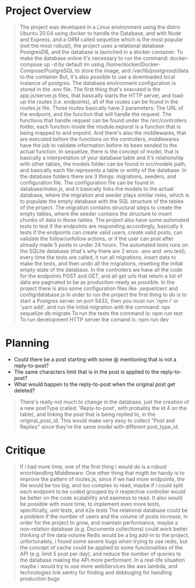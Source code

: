 # Project Overview

> The project was developed in a Linux environment using the distro Ubuntu 20.04 using docker to handle the Database, and with Node and Express, and a ORM called sequelize which is the most popular (not the most robust), the project uses a relational database PostgresDB, and the database is launched in a docker container.
To make the database online it's necessary to run the command: 
docker-compose up -d
by default im using /home/docker/Docker-Compose/PostgreSQL to store the image, and /var/lib/postgresql/data to the container
But, it's also possible to use a downloaded local instance of postgres. The database environment configuration is stored in the .env file.
The first thing that's executed is the app.js/server.js files, that basically starts the HTTP server, and load-up the routes (i.e. endpoints), all of the routes can be found in the routes.js file. Those routes basically have 2 parameters: The URL of the endpoint, and the function that will handle the request.
The functions that handle request can be found under the /src/controllers folder, each function inside the module.exporst is a function that is being mapped to and enpoint. And there's also the middlewares, that are executed before the functions on the controllers, middlewares have the job to validate information before its been sended to the actual function.
In sequelize, there is the concept of model, that is basically a interpretation of your database table and it's relationship with other tables, the models folder can be found in src/models path, and basically each file represents a table or entity of the database.
In the database folders there are 3 things: migrations, seeders, and configuration file. The configuration file can be found in database/index.js, and it basically links the models to the actual database, where the migration and seeder plays similar roles, which is to populate the empty database with the SQL structure of the tables of the project. The migration contains structural steps to create the empty tables, where the seeder contains the structure to insert chunks of data in those tables.
The project also have some automated tests to test if the endpoints are responding accordingly, basically it tests if the endpoints can create valid users, create valid posts, can validate the follow/unfollow actions, or if the user can post after already made 5 posts in under 24 hours. The automated tests runs on the SQLite database (that's why there are 2 envs: .env and .env.test), every time the tests are called, it run all migrations, insert data to make the tests, and then undo all the migrations, resetting the initial empty state of the database.
In the controllers we have all the code for the endpoints POST and GET, and all get urls that return a list of data are paginated to be as production-ready as possible.
In the project there is also some configuration files like .sequelizerc and config/database.js
In order to run the project the first thing to do is to start a Postgres server on port 5432, then you must run 'npm i' or 'yarn add', and run the initial migration with the command:
npx sequelize db:migrate
To run the tests the command is:
npm run test
To run development HTTP server the comand is:
npm run dev
# Planning

- Could there be a post starting with some @ mentioning that is not a reply-to-post?
- The same characters limit that is in the post is applied to the reply-to-post?
- What would happen to the reply-to-post when the original post get deleted?

> There's really not much to change in the database, just the creation of a new postType (called: 'Reply-to-post', with probably the id 4 on the table), and linking the post that is being replied to, in the original_post_id. This would make very easy to collect "Post and Replies" since they're the same model with different post_type_id.

# Critique

> If i had more time, one of the first thing i would do is a robust errorHandling Middleware.
One other thing that migth be handy is to improve the pattern of routes.js, since if we had more endpoints, the file would be too big, and too complex to read, maybe if i could split each endpoint to be coded grouped by it respective controller would be better on the code scalability and easiness to read.
It also would be possible with more time, to implement even more tests, specifically, unit tests, and e2e tests
The relational database could be a problem if the number of users and the volume of posts increase, in order for the project to grow, and maintain performance, maybe a non-relation database (e.g. Documents collections) could work better thinking of the data volume
Redis would be a big add-in to the project, unfortunately, i found some severe bugs when trying to use redis, but the concept of cache could be applied to some funcionalities of the API (e.g. limit 5 post per day), and reduce the number of queries to the database making the API more performant.
In a real-life situation maybe i would try to use more webServices like aws lambda, and technologies link sentry for finding and debbuging for handling production bugs